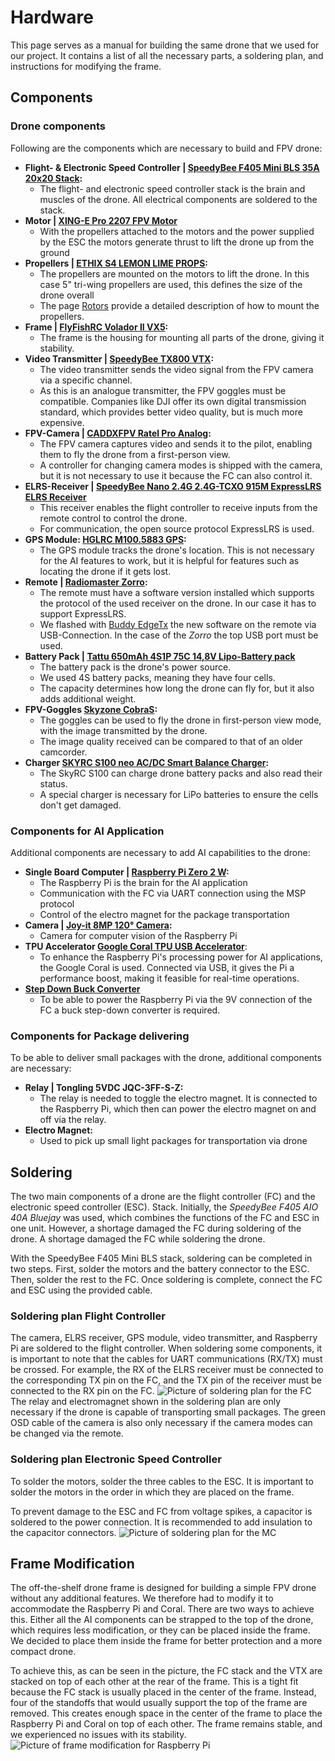 # Hardware
This page serves as a manual for building the same drone that we used for our project.
It contains a list of all the necessary parts, a soldering plan, and instructions for modifying the frame.

## Components
### Drone components
Following are the components which are necessary to build and FPV drone:
- **Flight- & Electronic Speed Controller | [SpeedyBee F405 Mini BLS 35A 20x20 Stack](https://www.speedybee.com/speedybee-f405-mini-bls-35a-20x20-stack/):**
  - The flight- and electronic speed controller stack is the brain and muscles of the drone. All electrical components are soldered to the stack.
- **Motor | [XING-E Pro 2207 FPV Motor ](https://iflight-rc.eu/de-de/products/xing-e-pro-2207-fpv-motor?srsltid=AfmBOorZfJb61m3TZF4U7hq-KOzMObZ-45vVHunS8bDKBJENCsUe33gM)**
  - With the propellers attached to the motors and the power supplied by the ESC the motors generate thrust to lift the drone up from the ground
- **Propellers | [ETHIX S4 LEMON LIME PROPS](https://ethixltd.com/portfolio/ethix-s4-lemon-lime-props/):**
  - The propellers are mounted on the motors to lift the drone. In this case 5" tri-wing propellers are used, this defines the size of the drone overall
  - The page [Rotors](Rotors.md) provide a detailed description of how to mount the propellers. 
- **Frame | [FlyFishRC Volador II VX5](https://www.flyfish-rc.com/products/volador-ii-vx5-o3-fpv-freestyle-t700-frame-kit?variant=42215327170740):**
  - The frame is the housing for mounting all parts of the drone, giving it stability.
- **Video Transmitter | [SpeedyBee TX800 VTX](https://www.speedybee.com/speedybee-tx800/):**
  - The video transmitter sends the video signal from the FPV camera via a specific channel.
  - As this is an analogue transmitter, the FPV goggles must be compatible. Companies like DJI offer its own digital transmission standard, which provides better video quality, but is much more expensive.  
- **FPV-Camera | [CADDXFPV Ratel Pro Analog](https://caddxfpv.com/products/caddxfpv-ratel-pro-analog-camera?srsltid=AfmBOopvcLiCMd0d08VYGrb2wajsdDMdZSaasnMHIc9Me2bdpfDDi-bh):**
  - The FPV camera captures video and sends it to the pilot, enabling them to fly the drone from a first-person view.
  - A controller for changing camera modes is shipped with the camera, but it is not necessary to use it because the FC can also control it.
- **ELRS-Receiver | [SpeedyBee Nano 2.4G 2.4G-TCXO 915M ExpressLRS ELRS Receiver](https://www.speedybee.com/speedybee-nano-2-4g-2-4g-tcxo-915m-expresslrs-elrs-receiver/)**
  - This receiver enables the flight controller to receive inputs from the remote control to control the drone.
  - For communication, the open source protocol ExpressLRS is used.
- **GPS Module: [HGLRC M100.5883 GPS](https://www.hglrc.com/products/m100-5883-gps?srsltid=AfmBOoq4Prd8-xOA7TuLEUwku7EqjJars7u9iBcFuTG9qOaUqb-IY-ut):**
  - The GPS module tracks the drone's location. This is not necessary for the AI features to work, but it is helpful for features such as locating the drone if it gets lost.
- **Remote | [Radiomaster Zorro](https://www.radiomasterrc.com/products/zorro-radio-controller):**
  - The remote must have a software version installed which supports the protocol of the used receiver on the drone. 
    In our case it has to support ExpressLRS.
  - We flashed with [Buddy EdgeTx](https://buddy.edgetx.org/#/flash?version=v2.11.1&source=releases) the new software on the remote via USB-Connection. 
    In the case of the *Zorro* the top USB port must be used.
- **Battery Pack | [Tattu 650mAh 4S1P 75C 14,8V Lipo-Battery pack](https://gensace.de/de/products/tattu-650mah-4s1p-75c-14-8v-lipo-battery-pack-with-xt30-plug)**
  - The battery pack is the drone's power source.
  - We used 4S battery packs, meaning they have four cells.
  - The capacity determines how long the drone can fly for, but it also adds additional weight.
- **FPV-Goggles [Skyzone CobraS](https://www.skyzonefpv.com/en-de/products/cobras?srsltid=AfmBOoqXPgbzHhQ-UA4YqQOgKM_DhduKxrzzWDbp3jmiQP4FeXCJ9EFb):**
  - The goggles can be used to fly the drone in first-person view mode, with the image transmitted by the drone.
  - The image quality received can be compared to that of an older camcorder.
- **Charger [SKYRC S100 neo AC/DC Smart Balance Charger](https://www.skyrc.com/s100neo):**
  - The SkyRC S100 can charge drone battery packs and also read their status.
  - A special charger is necessary for LiPo batteries to ensure the cells don't get damaged.

### Components for AI Application
Additional components are necessary to add AI capabilities to the drone:
- **Single Board Computer | [Raspberry Pi Zero 2 W](https://www.raspberrypi.com/products/raspberry-pi-zero-2-w/):**
  - The Raspberry Pi is the brain for the AI application
  - Communication with the FC via UART connection using the MSP protocol
  - Control of the electro magnet for the package transportation
- **Camera | [Joy-it 8MP 120° Camera](https://www.joy-it.net/de/products/RB-CAMERA-JT-V2-120):**
  - Camera for computer vision of the Raspberry Pi
- **TPU Accelerator [Google Coral TPU USB Accelerator](https://coral.ai/products/accelerator)**:
  - To enhance the Raspberry Pi's processing power for AI applications, the Google Coral is used.
    Connected via USB, it gives the Pi a performance boost, making it feasible for real-time operations.
- **[Step Down Buck Converter](https://www.amazon.de/Konverter-Einstellbarer-Spannungsregler-Converter-Adjustable/dp/B0DPM9FDV3/?_encoding=UTF8&pd_rd_w=WN2Wp&content-id=amzn1.sym.8992a918-7136-40dd-be86-a27cde0e1b99%3Aamzn1.symc.9b8fba90-e74e-4690-b98f-edc36fe735a6&pf_rd_p=8992a918-7136-40dd-be86-a27cde0e1b99&pf_rd_r=ZCB79RSTXXWKGF268DFE&pd_rd_wg=ufe1L&pd_rd_r=739581d0-2789-4094-b340-515096f8fa2b&ref_=pd_hp_d_btf_ci_mcx_mr_ca_id_hp_d)**
  - To be able to power the Raspberry Pi via the 9V connection of the FC a buck step-down converter is required.

### Components for Package delivering
To be able to deliver small packages with the drone, additional components are necessary:
- **Relay | Tongling 5VDC JQC-3FF-S-Z:**
  - The relay is needed to toggle the electro magnet.
    It is connected to the Raspberry Pi, which then can power the electro magnet on and off via the relay.
- **Electro Magnet:**
  - Used to pick up small light packages for transportation via drone
  

  
## Soldering
The two main components of a drone are the flight controller (FC) and the electronic speed controller (ESC).
Stack. Initially, the *SpeedyBee F405 AIO 40A Bluejay* was used, which combines the functions of the FC and ESC in one unit. However, a shortage damaged the FC during soldering of the drone.
A shortage damaged the FC while soldering the drone.

With the SpeedyBee F405 Mini BLS stack, soldering can be completed in two steps.
First, solder the motors and the battery connector to the ESC. Then, solder the rest to the FC.
Once soldering is complete, connect the FC and ESC using the provided cable.

### Soldering plan Flight Controller
The camera, ELRS receiver, GPS module, video transmitter, and Raspberry Pi are soldered to the flight controller.
When soldering some components, it is important to note that the cables for UART communications (RX/TX) must be crossed.
For example, the RX of the ELRS receiver must be connected to the corresponding TX pin on the FC, and the TX pin of the receiver must be connected to the RX pin on the FC.
<img border-effect="rounded" src="soldering_fc_complete.jpg" alt="Picture of soldering plan for the FC" />
The relay and electromagnet shown in the soldering plan are only necessary if the drone is capable of transporting small packages.
The green OSD cable of the camera is also only necessary if the camera modes can be changed via the remote.

### Soldering plan Electronic Speed Controller
To solder the motors, solder the three cables to the ESC. It is important to solder the motors in the order in which they are placed on the frame.

To prevent damage to the ESC and FC from voltage spikes, a capacitor is soldered to the power connection.
It is recommended to add insulation to the capacitor connectors.
<img border-effect="rounded" src="soldering_mc.JPG" alt="Picture of soldering plan for the MC" />


## Frame Modification
The off-the-shelf drone frame is designed for building a simple FPV drone without any additional features.
We therefore had to modify it to accommodate the Raspberry Pi and Coral. There are two ways to achieve this.
Either all the AI components can be strapped to the top of the drone, which requires less modification, or they can be placed inside the frame.
We decided to place them inside the frame for better protection and a more compact drone.

To achieve this, as can be seen in the picture, the FC stack and the VTX are stacked on top of each other at the rear of the frame.
This is a tight fit because the FC stack is usually placed in the center of the frame. Instead, four of the standoffs that would usually support the top of the frame are removed.
This creates enough space in the center of the frame to place the Raspberry Pi and Coral on top of each other.
The frame remains stable, and we experienced no issues with its stability.
<img border-effect="rounded" src="frame_mod.jpg" alt="Picture of frame modification for Raspberry Pi" />